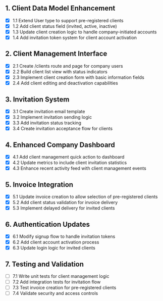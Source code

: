 ## 1. Client Data Model Enhancement

- [x] 1.1 Extend User type to support pre-registered clients
- [x] 1.2 Add client status field (invited, active, inactive)
- [x] 1.3 Update client creation logic to handle company-initiated accounts
- [x] 1.4 Add invitation token system for client account activation

## 2. Client Management Interface

- [x] 2.1 Create /clients route and page for company users
- [x] 2.2 Build client list view with status indicators
- [x] 2.3 Implement client creation form with basic information fields
- [x] 2.4 Add client editing and deactivation capabilities

## 3. Invitation System

- [x] 3.1 Create invitation email template
- [x] 3.2 Implement invitation sending logic
- [x] 3.3 Add invitation status tracking
- [x] 3.4 Create invitation acceptance flow for clients

## 4. Enhanced Company Dashboard

- [x] 4.1 Add client management quick action to dashboard
- [x] 4.2 Update metrics to include client invitation statistics
- [x] 4.3 Enhance recent activity feed with client management events

## 5. Invoice Integration

- [x] 5.1 Update invoice creation to allow selection of pre-registered clients
- [x] 5.2 Add client status validation for invoice delivery
- [x] 5.3 Implement delayed delivery for invited clients

## 6. Authentication Updates

- [x] 6.1 Modify signup flow to handle invitation tokens
- [x] 6.2 Add client account activation process
- [x] 6.3 Update login logic for invited clients

## 7. Testing and Validation

- [ ] 7.1 Write unit tests for client management logic
- [ ] 7.2 Add integration tests for invitation flow
- [ ] 7.3 Test invoice creation for pre-registered clients
- [ ] 7.4 Validate security and access controls
